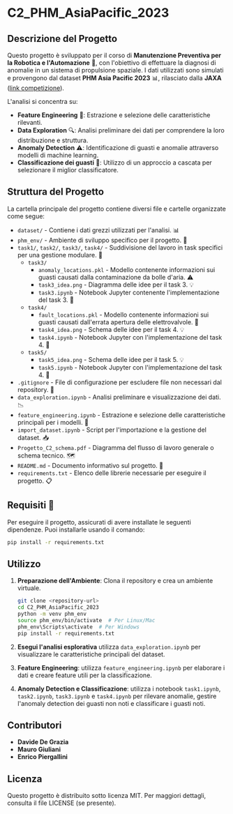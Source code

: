 # C2_PHM_AsiaPacific_2023

## Descrizione del Progetto
Questo progetto è sviluppato per il corso di **Manutenzione Preventiva per la Robotica e l'Automazione** 🚀, con l'obiettivo di effettuare la diagnosi di anomalie in un sistema di propulsione spaziale. I dati utilizzati sono simulati e provengono dal dataset **PHM Asia Pacific 2023** 📊, rilasciato dalla **JAXA** ([link competizione](https://phmap.jp/program-data/)).

L'analisi si concentra su:
- **Feature Engineering** 🔧: Estrazione e selezione delle caratteristiche rilevanti.
- **Data Exploration** 🔍: Analisi preliminare dei dati per comprendere la loro distribuzione e struttura.
- **Anomaly Detection** ⚠️: Identificazione di guasti e anomalie attraverso modelli di machine learning.
- **Classificazione dei guasti** 🎯: Utilizzo di un approccio a cascata per selezionare il miglior classificatore.


## Struttura del Progetto
La cartella principale del progetto contiene diversi file e cartelle organizzate come segue:

- `dataset/` - Contiene i dati grezzi utilizzati per l'analisi. 📊
- `phm_env/` - Ambiente di sviluppo specifico per il progetto. 🐍
- `task1/`, `task2/`, `task3/`, `task4/` - Suddivisione del lavoro in task specifici per una gestione modulare. 📁
  - `task3/`
    - `anomaly_locations.pkl` - Modello contenente informazioni sui guasti causati dalla contaminazione da bolle d'aria. ⚠️
    - `task3_idea.png` - Diagramma delle idee per il task 3. 💡
    - `task3.ipynb` - Notebook Jupyter contenente l'implementazione del task 3. 📝
  - `task4/`
    - `fault_locations.pkl` - Modello contenente informazioni sui guasti causati dall'errata apertura delle elettrovalvole. 🚨
    - `task4_idea.png` - Schema delle idee per il task 4. 💡
    - `task4.ipynb` - Notebook Jupyter con l'implementazione del task 4. 📝
  - `task5/`
    - `task5_idea.png` - Schema delle idee per il task 5. 💡
    - `task5.ipynb` - Notebook Jupyter con l'implementazione del task 4. 📝
- `.gitignore` - File di configurazione per escludere file non necessari dal repository. 🚫
- `data_exploration.ipynb` - Analisi preliminare e visualizzazione dei dati. 📉
- `feature_engineering.ipynb` - Estrazione e selezione delle caratteristiche principali per i modelli. 🔧
- `import_dataset.ipynb` - Script per l'importazione e la gestione del dataset. 📥
- `Progetto_C2_schema.pdf` - Diagramma del flusso di lavoro generale o schema tecnico. 🗺️
- `README.md` - Documento informativo sul progetto. 📘
- `requirements.txt` - Elenco delle librerie necessarie per eseguire il progetto. 📋


## Requisiti 🔧
Per eseguire il progetto, assicurati di avere installate le seguenti dipendenze. Puoi installarle usando il comando:
```bash
pip install -r requirements.txt
```

## Utilizzo
1. **Preparazione dell'Ambiente**: Clona il repository e crea un ambiente virtuale.
   ```bash
   git clone <repository-url>
   cd C2_PHM_AsiaPacific_2023
   python -m venv phm_env
   source phm_env/bin/activate  # Per Linux/Mac
   phm_env\Scripts\activate  # Per Windows
   pip install -r requirements.txt
   ```

2. **Esegui l'analisi esplorativa** utilizza `data_exploration.ipynb` per visualizzare le caratteristiche principali del dataset.
3. **Feature Engineering**: utilizza `feature_engineering.ipynb` per elaborare i dati e creare feature utili per la classificazione.
4. **Anomaly Detection e Classificazione**: utilizza i notebook `task1.ipynb`, `task2.ipynb`, `task3.ipynb` e `task4.ipynb` per rilevare anomalie, gestire l'anomaly detection dei guasti non noti e classificare i guasti noti. 

## Contributori
- **Davide De Grazia** 
- **Mauro Giuliani**
- **Enrico Piergallini**

## Licenza
Questo progetto è distribuito sotto licenza MIT. Per maggiori dettagli, consulta il file LICENSE (se presente).



